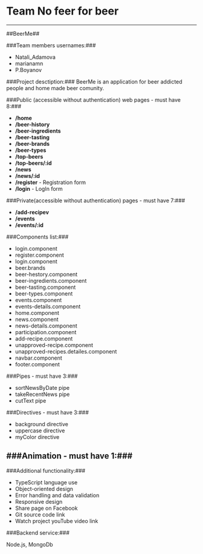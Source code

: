 
Team No feer for beer
=========

----------

##BeerMe##


###Team members usernames:###
-   Natali_Adamova
-   marianamn
-   P.Boyanov

###Project desctiption:###
BeerMe is an application for beer addicted people and home made beer comunity.

###Public (accessible without authentication) web pages - must have 8:###
- **/home**
- **/beer-history**
- **/beer-ingredients**
- **/beer-tasting**
- **/beer-brands**
- **/beer-types**
- **/top-beers**
- **/top-beers/:id**
- **/news**
- **/news/:id**
- **/register** - Registration form
- **/login** - LogIn form

###Private(accessible without authentication) pages - must have 7:###
- **/add-recipev**
- **/events**
- **/events/:id**


###Components list:###
- login.component
- register.component
- login.component
- beer.brands
- beer-hestory.component
- beer-ingredients.component
- beer-tasting.component
- beer-types.component
- events.component
- events-details.component
- home.component
- news.component
- news-details.component
- participation.component
- add-recipe.component
- unapproved-recipe.component
- unapproved-recipes.detailes.component
- navbar.component
- footer.component

###Pipes - must have 3:###

- sortNewsByDate pipe
- takeRecentNews pipe
- cutText pipe


###Directives - must have 3:###
- background directive
- uppercase directive
- myColor directive


###Animation - must have 1:###
- 

###Additional functionality:###

- TypeScript language use
- Object-oriented design
- Error handling and data validation
- Responsive design
- Share page on Facebook
- Git source code link
- Watch project youTube video link

###Backend service:###

Node.js, MongoDb

